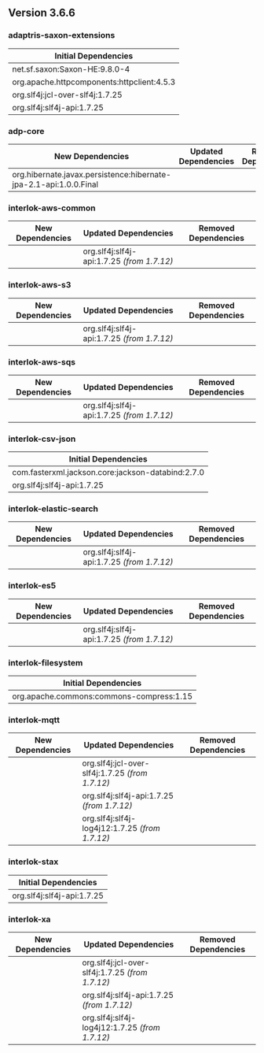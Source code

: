 ## Version 3.6.6 ##

### adaptris-saxon-extensions ###
| Initial Dependencies |
| -------- |
| net.sf.saxon:Saxon-HE:9.8.0-4 |
| org.apache.httpcomponents:httpclient:4.5.3 |
| org.slf4j:jcl-over-slf4j:1.7.25 |
| org.slf4j:slf4j-api:1.7.25 |

### adp-core ###
| New Dependencies | Updated Dependencies | Removed Dependencies |
| -------- | -------- | -------- |
| org.hibernate.javax.persistence:hibernate-jpa-2.1-api:1.0.0.Final |  |  |

### interlok-aws-common ###
| New Dependencies | Updated Dependencies | Removed Dependencies |
| -------- | -------- | -------- |
|  | org.slf4j:slf4j-api:1.7.25 *(from 1.7.12)* |  |

### interlok-aws-s3 ###
| New Dependencies | Updated Dependencies | Removed Dependencies |
| -------- | -------- | -------- |
|  | org.slf4j:slf4j-api:1.7.25 *(from 1.7.12)* |  |

### interlok-aws-sqs ###
| New Dependencies | Updated Dependencies | Removed Dependencies |
| -------- | -------- | -------- |
|  | org.slf4j:slf4j-api:1.7.25 *(from 1.7.12)* |  |

### interlok-csv-json ###
| Initial Dependencies |
| -------- |
| com.fasterxml.jackson.core:jackson-databind:2.7.0 |
| org.slf4j:slf4j-api:1.7.25 |

### interlok-elastic-search ###
| New Dependencies | Updated Dependencies | Removed Dependencies |
| -------- | -------- | -------- |
|  | org.slf4j:slf4j-api:1.7.25 *(from 1.7.12)* |  |

### interlok-es5 ###
| New Dependencies | Updated Dependencies | Removed Dependencies |
| -------- | -------- | -------- |
|  | org.slf4j:slf4j-api:1.7.25 *(from 1.7.12)* |  |

### interlok-filesystem ###
| Initial Dependencies |
| -------- |
| org.apache.commons:commons-compress:1.15 |

### interlok-mqtt ###
| New Dependencies | Updated Dependencies | Removed Dependencies |
| -------- | -------- | -------- |
|  | org.slf4j:jcl-over-slf4j:1.7.25 *(from 1.7.12)* |  |
|  | org.slf4j:slf4j-api:1.7.25 *(from 1.7.12)* |  |
|  | org.slf4j:slf4j-log4j12:1.7.25 *(from 1.7.12)* |  |

### interlok-stax ###
| Initial Dependencies |
| -------- |
| org.slf4j:slf4j-api:1.7.25 |

### interlok-xa ###
| New Dependencies | Updated Dependencies | Removed Dependencies |
| -------- | -------- | -------- |
|  | org.slf4j:jcl-over-slf4j:1.7.25 *(from 1.7.12)* |  |
|  | org.slf4j:slf4j-api:1.7.25 *(from 1.7.12)* |  |
|  | org.slf4j:slf4j-log4j12:1.7.25 *(from 1.7.12)* |  |
